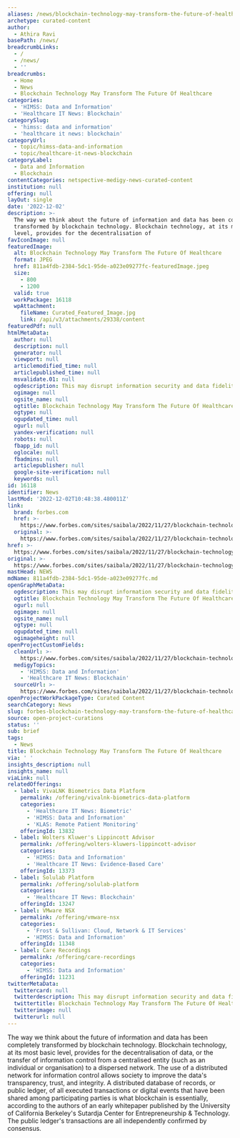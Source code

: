 ```yaml
---
aliases: /news/blockchain-technology-may-transform-the-future-of-healthcare
archetype: curated-content
author:
  - Athira Ravi
basePath: /news/
breadcrumbLinks:
  - /
  - /news/
  - ''
breadcrumbs:
  - Home
  - News
  - Blockchain Technology May Transform The Future Of Healthcare
categories:
  - 'HIMSS: Data and Information'
  - 'Healthcare IT News: Blockchain'
categorySlug:
  - 'himss: data and information'
  - 'healthcare it news: blockchain'
categoryUrl:
  - topic/himss-data-and-information
  - topic/healthcare-it-news-blockchain
categoryLabel:
  - Data and Information
  - Blockchain
contentCategories: netspective-medigy-news-curated-content
institution: null
offering: null
layOut: single
date: '2022-12-02'
description: >-
  The way we think about the future of information and data has been completely
  transformed by blockchain technology. Blockchain technology, at its most basic
  level, provides for the decentralisation of
favIconImage: null
featuredImage:
  alt: Blockchain Technology May Transform The Future Of Healthcare
  format: JPEG
  href: 811a4fdb-2384-5dc1-95de-a023e09277fc-featuredImage.jpeg
  size:
    - 800
    - 1200
  valid: true
  workPackage: 16118
  wpAttachment:
    fileName: Curated_Featured_Image.jpg
    link: /api/v3/attachments/29338/content
featuredPdf: null
htmlMetaData:
  author: null
  description: null
  generator: null
  viewport: null
  articlemodified_time: null
  articlepublished_time: null
  msvalidate.01: null
  ogdescription: This may disrupt information security and data fidelity.
  ogimage: null
  ogsite_name: null
  ogtitle: Blockchain Technology May Transform The Future Of Healthcare
  ogtype: null
  ogupdated_time: null
  ogurl: null
  yandex-verification: null
  robots: null
  fbapp_id: null
  oglocale: null
  fbadmins: null
  articlepublisher: null
  google-site-verification: null
  keywords: null
id: 16118
identifier: News
lastMod: '2022-12-02T10:48:38.480011Z'
link:
  brand: forbes.com
  href: >-
    https://www.forbes.com/sites/saibala/2022/11/27/blockchain-technology-may-transform-the-future-of-healthcare/
  original: >-
    https://www.forbes.com/sites/saibala/2022/11/27/blockchain-technology-may-transform-the-future-of-healthcare/
href: >-
  https://www.forbes.com/sites/saibala/2022/11/27/blockchain-technology-may-transform-the-future-of-healthcare/
original: >-
  https://www.forbes.com/sites/saibala/2022/11/27/blockchain-technology-may-transform-the-future-of-healthcare/
mastHead: NEWS
mdName: 811a4fdb-2384-5dc1-95de-a023e09277fc.md
openGraphMetaData:
  ogdescription: This may disrupt information security and data fidelity.
  ogtitle: Blockchain Technology May Transform The Future Of Healthcare
  ogurl: null
  ogimage: null
  ogsite_name: null
  ogtype: null
  ogupdated_time: null
  ogimageheight: null
openProjectCustomFields:
  cleanUrl: >-
    https://www.forbes.com/sites/saibala/2022/11/27/blockchain-technology-may-transform-the-future-of-healthcare/
  medigyTopics:
    - 'HIMSS: Data and Information'
    - 'Healthcare IT News: Blockchain'
  sourceUrl: >-
    https://www.forbes.com/sites/saibala/2022/11/27/blockchain-technology-may-transform-the-future-of-healthcare/
openProjectWorkPackageType: Curated Content
searchCategory: News
slug: forbes-blockchain-technology-may-transform-the-future-of-healthcare
source: open-project-curations
status: ''
sub: brief
tags:
  - News
title: Blockchain Technology May Transform The Future Of Healthcare
via: ' '
insights_description: null
insights_name: null
viaLink: null
relatedOfferings:
  - label: VivaLNK Biometrics Data Platform
    permalink: /offering/vivalnk-biometrics-data-platform
    categories:
      - 'Healthcare IT News: Biometric'
      - 'HIMSS: Data and Information'
      - 'KLAS: Remote Patient Monitoring'
    offeringId: 13832
  - label: Wolters Kluwer's Lippincott Advisor
    permalink: /offering/wolters-kluwers-lippincott-advisor
    categories:
      - 'HIMSS: Data and Information'
      - 'Healthcare IT News: Evidence-Based Care'
    offeringId: 13373
  - label: Solulab Platform
    permalink: /offering/solulab-platform
    categories:
      - 'Healthcare IT News: Blockchain'
    offeringId: 13247
  - label: VMware NSX
    permalink: /offering/vmware-nsx
    categories:
      - 'Frost & Sullivan: Cloud, Network & IT Services'
      - 'HIMSS: Data and Information'
    offeringId: 11348
  - label: Care Recordings
    permalink: /offering/care-recordings
    categories:
      - 'HIMSS: Data and Information'
    offeringId: 11231
twitterMetaData:
  twittercard: null
  twitterdescription: This may disrupt information security and data fidelity.
  twittertitle: Blockchain Technology May Transform The Future Of Healthcare
  twitterimage: null
  twitterurl: null
---
```

<p>The way we think about the future of information and data has been completely transformed by blockchain technology. Blockchain technology, at its most basic level, provides for the decentralisation of data, or the transfer of information control from a centralised entity (such as an individual or organisation) to a dispersed network. The use of a distributed network for information control allows society to improve the data's transparency, trust, and integrity. A distributed database of records, or public ledger, of all executed transactions or digital events that have been shared among participating parties is what blockchain is essentially, according to the authors of an early whitepaper published by the University of California Berkeley's Sutardja Center for Entrepreneurship &amp; Technology. The public ledger's transactions are all independently confirmed by consensus.</p>